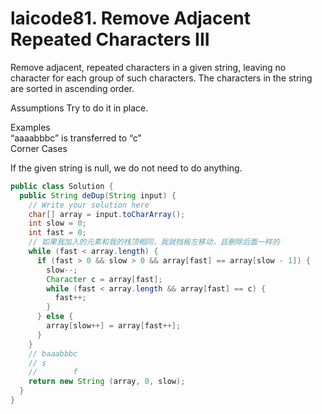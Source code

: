 # laicode81. Remove Adjacent Repeated Characters III

Remove adjacent, repeated characters in a given string, leaving no character for each group of such characters. The characters in the string are sorted in ascending order.

Assumptions
Try to do it in place.    

Examples    
“aaaabbbc” is transferred to “c”    
Corner Cases      
      
If the given string is null, we do not need to do anything.

```java
public class Solution {
  public String deDup(String input) {
    // Write your solution here
    char[] array = input.toCharArray();
    int slow = 0;
    int fast = 0;
    // 如果我加入的元素和我的栈顶相同，我就挡板左移动，且删除后面一样的
    while (fast < array.length) {
      if (fast > 0 && slow > 0 && array[fast] == array[slow - 1]) {
        slow--;
        Character c = array[fast];
        while (fast < array.length && array[fast] == c) {
          fast++;
        }
      } else {
        array[slow++] = array[fast++];
      }
    }
    // baaabbbc
    // s
    //        f
    return new String (array, 0, slow);
  }
}
```
